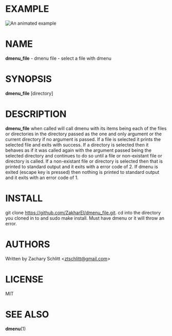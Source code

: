 # EXAMPLE
![An animated example](example.gif)

# NAME

**dmenu_file** - dmenu file - select a file with dmenu

# SYNOPSIS

**dmenu_file** [directory]

# DESCRIPTION

**dmenu_file** when called will call dmenu with its items being each of
the files or directories in the directory passed as the one and only
argument or the current directory if no argument is passed. If a file is
selected it prints the selected file and exits with success. If a
directory is selected then it behaves as if it was called again with the
argument passed being the selected directory and continues to do so
until a file or non-existant file or directory is called. If a
non-existant file or directory is selected then that is printed to
standard output and it exits with a error code of 2. If dmenu is exited
(escape key is pressed) then nothing is printed to standard output and
it exits with an error code of 1.

# INSTALL
git clone https://github.com/ZakharEl/dmenu_file.git. cd into the directory you cloned in to and sudo make install. Must have dmenu or it will throw an error.

# AUTHORS

Written by Zachary Schlitt \<ztschlitt@gmail.com\>

# LICENSE

MIT

# SEE ALSO

**dmenu**(1)
